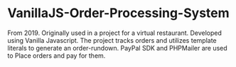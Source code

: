 # VanillaJS-Order-Processing-System
From 2019. Originally used in a project for a virtual restaurant. Developed using Vanilla Javascript. The project tracks orders and utilizes template literals to generate an order-rundown. PayPal SDK and PHPMailer are used to Place orders and pay for them.
